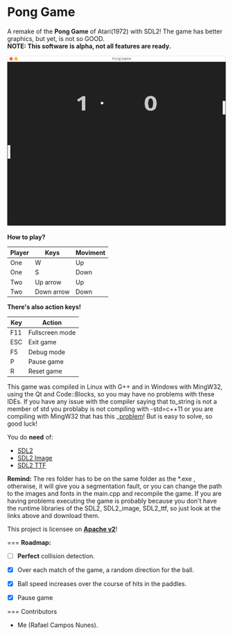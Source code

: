 __Pong Game__
===

A remake of the __Pong Game__ of Atari(1972) with SDL2! The game has better graphics, but yet, is not so GOOD.    
**NOTE: This software is alpha, not all features are ready.**

![Game Image](PongGame.png)

__How to play?__

Player |     Keys    | Moviment
------ | ----------- | --------
One    |      W      |    Up
One    |      S      |   Down
Two    |  Up arrow   |    Up
Two    |  Down arrow |   Down

__There's also action keys!__

 Key  |      Action      |
------| -----------------|
 F11  |  Fullscreen mode
 ESC  |  Exit game	    
 F5   |  Debug mode      
 P    |	 Pause game	     
 R    |	 Reset game      



This game was compiled in Linux with G++ and in Windows with MingW32, using the Qt and Code::Blocks, so you may have no problems with these IDEs. If you have any issue with the compiler saying that to_string is not a member of std you problaby is not compiling with -std=c++11 or you are compiling with MingW32 that has this _[problem](https://gcc.gnu.org/bugzilla/show_bug.cgi?id=52015)! But is easy to solve, so good luck!

You do <b>need</b> of:
  * [SDL2](http://www.libsdl.org/download-2.0.php)
  * [SDL2 Image](https://www.libsdl.org/projects/SDL_image/)
  * [SDL2 TTF](https://www.libsdl.org/projects/SDL_ttf/)


<b>Remind:</b> The res folder has to be on the same folder as the *.exe , otherwise, it will give you a segmentation fault, or you can change the path to the images and fonts in the main.cpp and recompile the game. If you are having problems executing the game is probably because you don't have the runtime libraries of the SDL2, SDL2_image, SDL2_ttf, so just look at the links above and download them.


This project is licensee on __[Apache v2](http://www.apache.org/licenses/LICENSE-2.0.html)__!

===
<b>Roadmap:</b>
  - [ ] __Perfect__ collision detection.
  - [X] Over each match of the game, a random direction for the ball.
  - [x] Ball speed increases over the course of hits in the paddles.
  - [X] Pause game


===
Contributors
 * Me (Rafael Campos Nunes).
